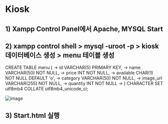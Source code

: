 # Kiosk
## 1) Xampp Control Panel에서 Apache, MYSQL Start 
## 2) xampp control shell > mysql -uroot -p > kiosk 데이터베이스 생성 > menu 테이블 생성 

CREATE TABLE menu (
    ->     id VARCHAR(5) PRIMARY KEY,
    ->     name VARCHAR(50) NOT NULL,
    ->     price INT NOT NULL,
    ->     available CHAR(1) NOT NULL DEFAULT 'o',
    ->     category VARCHAR(50) NOT NULL,
    ->     image_url VARCHAR(255) NOT NULL,
    ->     quantity INT NOT NULL
    -> ) CHARACTER SET utf8mb4 COLLATE utf8mb4_unicode_ci;

![image](https://github.com/user-attachments/assets/14d3632b-0d91-480c-9669-03b4fdab48a3)

## 3) Start.html 실행
